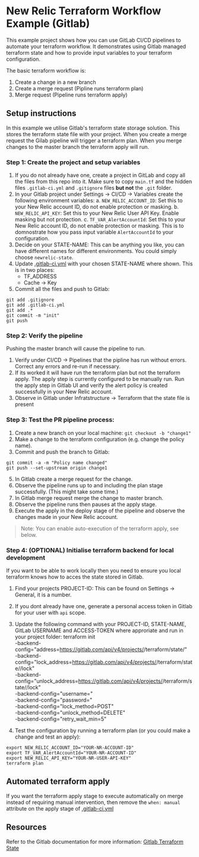 # New Relic Terraform Workflow Example (Gitlab)
This example project shows how you can use GitLab CI/CD pipelines to automate your terraform workflow. It demonstrates using Gitlab managed terraform state and how to provide input variables to your terraform configuration.

The basic terraform workflow is:
1. Create a change in a new branch
2. Create a merge request (Pipline runs terraform plan)
3. Merge request (Pipeline runs terraform apply)


## Setup instructions
In this example we utilise Gitlab's terraform state storage solution. This stores the terraform state file with your project. When you create a merge request the Gilab pipeline will trigger a terraform plan. When you merge changes to the master branch the terraform apply will run.

### Step 1: Create the project and setup variables
1. If you do not already have one, create a project in GitLab and copy all the files from this repo into it. Make sure to copy `main.tf` and the hidden files  `.gitlab-ci.yml` and `.gitignore` files **but not** the `.git` folder.
2. In your Gitlab project under Settings -> CI/CD -> Variables create the following environment variables:
    a. `NEW_RELIC_ACCOUNT_ID`:  Set this to your New Relic account ID, do not enable protection or masking.
    b. `NEW_RELIC_API_KEY`: Set this to your New Relic User API Key. Enable masking but not protection.
    c. `TF_VAR_AlertAccountId`: Set this to your New Relic account ID, do not enable protection or masking. This is to domnostrate how you pass input variable `AlertAccountId` to your configuration.
3. Decide on your STATE-NAME: This can be anything you like, you can have different names for different environments. You could simply choose `newrelic-state`.
4. Update [.gitlab-ci.yml](.gitlab-ci.yml) with your chosen STATE-NAME where shown. This is in two places:
    - TF_ADDRESS
    - Cache -> Key
5. Commit all the files and push to Gitlab:
```
git add .gitignore
git add .gitlab-ci.yml
git add .*
git commit -m "init"
git push
```

### Step 2: Verify the pipeline
Pushing the master branch will cause the pipeline to run. 
1. Verify under CI/CD -> Pipelines that the pipline has run without errors. Correct any errors and re-run if necessary.
2. If its worked it will have run the terraform plan but not the terraform apply. The apply step is currently configured to be manually run. Run the apply step in Gitlab UI and verify the alert policy is created successfully in your New Relic account.
3. Observe in Gitlab under Infratstructure -> Terraform that the state file is present

### Step 3: Test the PR pipeline process:
1. Create a new branch on your local machine: `git checkout -b "change1"`
2. Make a change to the terraform configuration (e.g. change the policy name). 
3. Commit and push the branch to Gitlab: 
```
git commit -a -m "Policy name changed"
git push --set-upstream origin change1
```
5. In Gitlab create a merge request for the change. 
6. Observe the pipeline runs up to and including the plan stage successfully. (This might take some time.)
7. In Gitlab merge request merge the change to master branch.
8. Observe the pipeline runs then pauses at the apply stage.
9. Execute the apply in the deploy stage of the pipeline and observe the changes made in your New Relic account.

> Note: You can enable auto-execution of the terraform apply, see below.


### Step 4: (OPTIONAL) Initialise terraform backend for local development
If you want to be able to work locally then you need to ensure you local terraform knows how to acces the state stored in Gitlab.

1. Find your projects PROJECT-ID: This can be found on Settings -> General, it is a number.
2. If you dont already have one, generate a personal access token in Gitlab for your user with `api` scope.
3. Update the following command with your PROJECT-ID, STATE-NAME, GitLab USERNAME and ACCESS-TOKEN where approriate and run in your project folder:
terraform init \
    -backend-config="address=https://gitlab.com/api/v4/projects/<YOUR-PROJECT-ID>/terraform/state/<YOUR-STATE-NAME>" \
    -backend-config="lock_address=https://gitlab.com/api/v4/projects/<YOUR-PROJECT-ID>/terraform/state/<YOUR-STATE-NAME>/lock" \
    -backend-config="unlock_address=https://gitlab.com/api/v4/projects/<YOUR-PROJECT-ID>/terraform/state/<YOUR-STATE-NAME>/lock" \
    -backend-config="username=<YOUR-USERNAME>" \
    -backend-config="password=<YOUR-ACCESS-TOKEN>" \
    -backend-config="lock_method=POST" \
    -backend-config="unlock_method=DELETE" \
    -backend-config="retry_wait_min=5"

6. Test the configuration by running a terraform plan (or you could make a change and test an apply):
```
export NEW_RELIC_ACCOUNT_ID="YOUR-NR-ACCOUNT-ID"
export TF_VAR_AlertAccountId="YOUR-NR-ACCOUNT-ID"
export NEW_RELIC_API_KEY="YOUR-NR-USER-API-KEY"
terraform plan
```

## Automated terraform apply
If you want the terraform apply stage to execute automatically on merge instead of requiring manual intervention, then remove the `when: manual` attribute on the apply stage of [.gitlab-ci.yml](.gitlab-ci.yml)


## Resources
Refer to the Gitlab documentation for more information: [Gitlab Terraform State](https://docs.gitlab.com/ee/user/infrastructure/iac/terraform_state.html)


